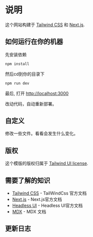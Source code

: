 # 说明

这个网站构建于 [Tailwind CSS](https://tailwindcss.com) 和 [Next.js](https://nextjs.org).

## 如何运行在你的机器

先安装依赖

```bash
npm install
```
然后cd到你的目录下

```bash
npm run dev
```

最后, 打开 [http://localhost:3000](http://localhost:3000)

改动代码，自动重新部署。

## 自定义

修改一些文件。看看会发生什么变化。

## 版权

这个模版的版权归属于 [Tailwind UI license](https://tailwindui.com/license).

## 需要了解的知识

- [Tailwind CSS](https://tailwindcss.com/docs) - TailWindCss 官方文档
- [Next.js](https://nextjs.org/docs) - Next.js官方文档
- [Headless UI](https://headlessui.dev) - Headless UI官方文档
- [MDX](https://mdxjs.com) -  MDX 文档


## 更新日志